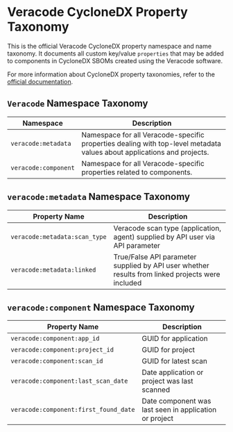 # Veracode CycloneDX Property Taxonomy

This is the official Veracode CycloneDX property namespace and name taxonomy. It documents all custom key/value `properties` that may be added to components in CycloneDX SBOMs created using the Veracode software.

For more information about CycloneDX property taxonomies, refer to the [official documentation](https://github.com/CycloneDX/cyclonedx-property-taxonomy).

## `Veracode` Namespace Taxonomy

| Namespace              | Description                                                                                                             |
| ---------------------- | ----------------------------------------------------------------------------------------------------------------------- |
| `veracode:metadata`    | Namespace for all Veracode-specific properties dealing with top-level metadata values about applications and projects.  |
| `veracode:component`   | Namespace for all Veracode-specific properties related to components.                                                   |

## `veracode:metadata` Namespace Taxonomy

| Property Name                              | Description                                                                                         |
| ------------------------------------------ | --------------------------------------------------------------------------------------------------- |
| `veracode:metadata:scan_type`              | Veracode scan type (application, agent) supplied by API user via API parameter                      |
| `veracode:metadata:linked`                 | True/False API parameter supplied by API user whether results from linked projects were included    |

## `veracode:component` Namespace Taxonomy

| Property Name                          | Description                                                                                             |
| -------------------------------------- | ------------------------------------------------------------------------------------------------------- |
| `veracode:component:app_id`            | GUID for application                                                                                    |
| `veracode:component:project_id`        | GUID for project                                                                                        |
| `veracode:component:scan_id`           | GUID for latest scan                                                                                    |
| `veracode:component:last_scan_date`    | Date application or project was last scanned                                                            |
| `veracode:component:first_found_date`  | Date component was last seen in application or project                                                  |
